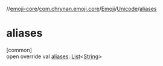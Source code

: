 //[emoji-core](../../../../index.md)/[com.chrynan.emoji.core](../../index.md)/[Emoji](../index.md)/[Unicode](index.md)/[aliases](aliases.md)

# aliases

[common]\
open override val [aliases](aliases.md): [List](https://kotlinlang.org/api/latest/jvm/stdlib/kotlin.collections/-list/index.html)&lt;[String](https://kotlinlang.org/api/latest/jvm/stdlib/kotlin/-string/index.html)&gt;
